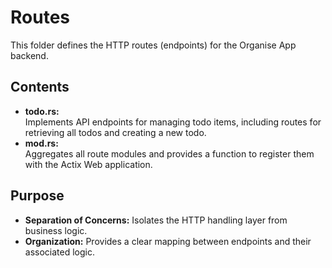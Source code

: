 # Routes

This folder defines the HTTP routes (endpoints) for the Organise App backend.

## Contents

- **todo.rs:**  
  Implements API endpoints for managing todo items, including routes for retrieving all todos and creating a new todo.
- **mod.rs:**  
  Aggregates all route modules and provides a function to register them with the Actix Web application.

## Purpose

- **Separation of Concerns:** Isolates the HTTP handling layer from business logic.
- **Organization:** Provides a clear mapping between endpoints and their associated logic.
